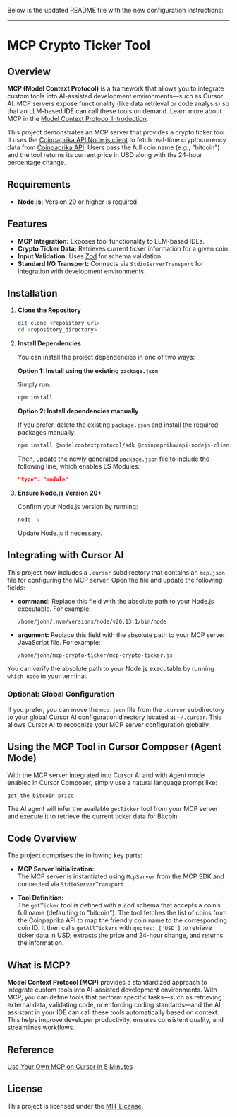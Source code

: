 Below is the updated README file with the new configuration instructions:

---

# MCP Crypto Ticker Tool

## Overview

**MCP (Model Context Protocol)** is a framework that allows you to integrate custom tools into AI-assisted development environments—such as Cursor AI. MCP servers expose functionality (like data retrieval or code analysis) so that an LLM-based IDE can call these tools on demand. Learn more about MCP in the [Model Context Protocol Introduction](https://modelcontextprotocol.io/introduction).

This project demonstrates an MCP server that provides a crypto ticker tool. It uses the [Coinpaprika API Node.js client](https://github.com/coinpaprika-api-nodejs-client) to fetch real-time cryptocurrency data from [Coinpaprika API](https://api.coinpaprika.com/). Users pass the full coin name (e.g., "bitcoin") and the tool returns its current price in USD along with the 24-hour percentage change.

## Requirements

- **Node.js:** Version 20 or higher is required.

## Features

- **MCP Integration:** Exposes tool functionality to LLM-based IDEs.
- **Crypto Ticker Data:** Retrieves current ticker information for a given coin.
- **Input Validation:** Uses [Zod](https://github.com/colinhacks/zod) for schema validation.
- **Standard I/O Transport:** Connects via `StdioServerTransport` for integration with development environments.

## Installation

1. **Clone the Repository**

   ```bash
   git clone <repository_url>
   cd <repository_directory>
   ```

2. **Install Dependencies**

   You can install the project dependencies in one of two ways:

   **Option 1: Install using the existing `package.json`**

   Simply run:

   ```bash
   npm install
   ```

   **Option 2: Install dependencies manually**

   If you prefer, delete the existing `package.json` and install the required packages manually:

   ```bash
   npm install @modelcontextprotocol/sdk @coinpaprika/api-nodejs-client zod
   ```

   Then, update the newly generated `package.json` file to include the following line, which enables ES Modules:

   ```json
   "type": "module"
   ```

3. **Ensure Node.js Version 20+**

   Confirm your Node.js version by running:

   ```bash
   node -v
   ```

   Update Node.js if necessary.

## Integrating with Cursor AI

This project now includes a `.cursor` subdirectory that contains an `mcp.json` file for configuring the MCP server. Open the file and update the following fields:

- **command:** Replace this field with the absolute path to your Node.js executable. For example:

  ```
  /home/john/.nvm/versions/node/v20.13.1/bin/node
  ```

- **argument:** Replace this field with the absolute path to your MCP server JavaScript file. For example:

  ```
  /home/john/mcp-crypto-ticker/mcp-crypto-ticker.js
  ```

You can verify the absolute path to your Node.js executable by running `which node` in your terminal.

### Optional: Global Configuration

If you prefer, you can move the `mcp.json` file from the `.cursor` subdirectory to your global Cursor AI configuration directory located at `~/.cursor`. This allows Cursor AI to recognize your MCP server configuration globally.

## Using the MCP Tool in Cursor Composer (Agent Mode)

With the MCP server integrated into Cursor AI and with Agent mode enabled in Cursor Composer, simply use a natural language prompt like:

```
get the bitcoin price
```

The AI agent will infer the available `getTicker` tool from your MCP server and execute it to retrieve the current ticker data for Bitcoin.

## Code Overview

The project comprises the following key parts:

- **MCP Server Initialization:**  
  The MCP server is instantiated using `McpServer` from the MCP SDK and connected via `StdioServerTransport`.

- **Tool Definition:**  
  The `getTicker` tool is defined with a Zod schema that accepts a coin’s full name (defaulting to "bitcoin"). The tool fetches the list of coins from the Coinpaprika API to map the friendly coin name to the corresponding coin ID. It then calls `getAllTickers` with `quotes: ['USD']` to retrieve ticker data in USD, extracts the price and 24-hour change, and returns the information.

## What is MCP?

**Model Context Protocol (MCP)** provides a standardized approach to integrate custom tools into AI-assisted development environments. With MCP, you can define tools that perform specific tasks—such as retrieving external data, validating code, or enforcing coding standards—and the AI assistant in your IDE can call these tools automatically based on context. This helps improve developer productivity, ensures consistent quality, and streamlines workflows.

## Reference

[Use Your Own MCP on Cursor in 5 Minutes](https://dev.to/andyrewlee/use-your-own-mcp-on-cursor-in-5-minutes-1ag4)

## License

This project is licensed under the [MIT License](LICENSE).
